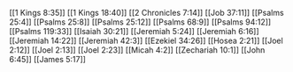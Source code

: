 [[1 Kings 8:35]]
[[1 Kings 18:40]]
[[2 Chronicles 7:14]]
[[Job 37:11]]
[[Psalms 25:4]]
[[Psalms 25:8]]
[[Psalms 25:12]]
[[Psalms 68:9]]
[[Psalms 94:12]]
[[Psalms 119:33]]
[[Isaiah 30:21]]
[[Jeremiah 5:24]]
[[Jeremiah 6:16]]
[[Jeremiah 14:22]]
[[Jeremiah 42:3]]
[[Ezekiel 34:26]]
[[Hosea 2:21]]
[[Joel 2:12]]
[[Joel 2:13]]
[[Joel 2:23]]
[[Micah 4:2]]
[[Zechariah 10:1]]
[[John 6:45]]
[[James 5:17]]
